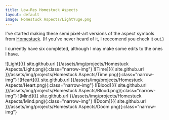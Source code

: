 ```yaml
---
title: Low-Res Homestuck Aspects
layout: default
image: Homestuck Aspects/LightYuge.png
---
```


I've started making these semi pixel-art versions of the aspect symbols from [Homestuck](mspaintadventures.com). 
(If you've never heard of it, I reccomend you check it out.)

I currently have six completed, although I may make some edits to the ones I have.

![Light]({{ site.github.url }}/assets/img/projects/Homestuck Aspects/Light.png){:class="narrow-img"}
![Time]({{ site.github.url }}/assets/img/projects/Homestuck Aspects/Time.png){:class="narrow-img"}
![Heart]({{ site.github.url }}/assets/img/projects/Homestuck Aspects/Heart.png){:class="narrow-img"}
![Blood]({{ site.github.url }}/assets/img/projects/Homestuck Aspects/Blood.png){:class="narrow-img"}
![Mind]({{ site.github.url }}/assets/img/projects/Homestuck Aspects/Mind.png){:class="narrow-img"}
![Doom]({{ site.github.url }}/assets/img/projects/Homestuck Aspects/Doom.png){:class="narrow-img"}
